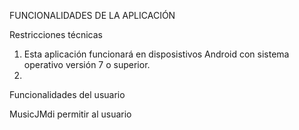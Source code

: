 FUNCIONALIDADES DE LA APLICACIÓN

Restricciones técnicas

1. Esta aplicación funcionará en disposistivos Android con sistema operativo versión 7 o superior.
2. 

Funcionalidades del usuario

MusicJMdi permitir al usuario
